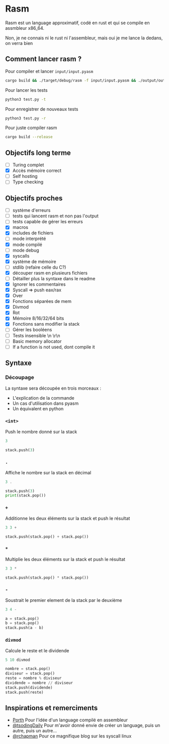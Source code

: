 # Rasm

Rasm est un language approximatif, codé en rust et qui se compile en assmbleur x86_64.

Non, je ne connais ni le rust ni l'assembleur, mais oui je me lance la dedans, on verra bien  

## Comment lancer rasm ?

Pour compiler et lancer `input/input.pyasm`

```bash
cargo build && ./target/debug/rasm -f input/input.pyasm && ./output/output
```

Pour lancer les tests

```bash
python3 test.py -t
```

Pour enregistrer de nouveaux tests

```bash
python3 test.py -r
```

Pour juste compiler rasm

```bash
cargo build --release
```

## Objectifs long terme

- [ ] Turing complet
- [x] Accès mémoire correct
- [ ] Self hosting
- [ ] Type checking

## Objectifs proches

- [ ] système d'erreurs
- [ ] tests qui lancent rasm et non pas l'output
- [ ] tests capable de gérer les erreurs
- [x] macros
- [x] includes de fichiers
- [ ] mode interprété
- [x] mode compilé
- [ ] mode debug
- [x] syscalls
- [x] système de mémoire
- [ ] stdlib (refaire celle du C?)
- [x] découper rasm en plusieurs fichiers
- [ ] Détailler plus la syntaxe dans le readme
- [x] Ignorer les commentaires
- [x] Syscall => push eax/rax
- [x] Over
- [x] Fonctions séparées de mem
- [x] Divmod
- [x] Rot
- [x] Mémoire 8/16/32/64 bits
- [x] Fonctions sans modifier la stack
- [ ] Gérer les booléens
- [ ] Tests insensible \n \r\n
- [ ] Basic memory allocator
- [ ] If a function is not used, dont compile it

## Syntaxe

### Découpage

La syntaxe sera découpée en trois morceaux :

- L'explication de la commande
- Un cas d'utilisation dans pyasm
- Un équivalent en python

### `<int>`

Push le nombre donné sur la stack

```dart
3
```

```py
stack.push(3)
```

### `.`

Affiche le nombre sur la stack en décimal

```dart
3 .
```

```py
stack.push(3)
print(stack.pop())
```

### `+`

Additionne les deux éléments sur la stack et push le résultat

```dart
3 3 +
```

```py
stack.push(stack.pop() + stack.pop())
```

### `*`

Multiplie les deux éléments sur la stack et push le résultat

```dart
3 3 *
```

```py
stack.push(stack.pop() * stack.pop())
```

### `-`

Soustrait le premier element de la stack par le deuxième

```dart
3 4 -
```

```py
a = stack.pop()
b = stack.pop()
stack.push(a - b)
```

### `divmod`

Calcule le reste et le dividende

```dart
5 10 divmod
```

```py
nombre = stack.pop()
diviseur = stack.pop()
reste = nombre % diviseur
dividende = nombre // diviseur
stack.push(dividende)
stack.push(reste)
```

## Inspirations et remerciments

- [Porth](https://gitlab.com/tsoding/porth) Pour l'idée d'un language compilé en assembleur
- [@tsodingDaily](https://www.youtube.com/@TsodingDaily) Pour m'avoir donné envie de créer un language, puis un autre, puis un autre...
- [@rchapman](https://blog.rchapman.org/posts/Linux_System_Call_Table_for_x86_64/) Pour ce magnifique blog sur les syscall linux
